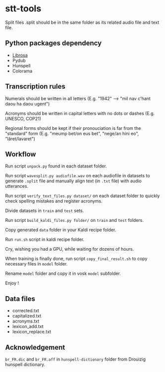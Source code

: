 # stt-tools

Split files .split should be in the same folder as its related audio file and text file.


## Python packages dependency

 * [Librosa](https://librosa.org/)
 * Pydub
 * Hunspell
 * Colorama

## Transcription rules

Numerals should be written in all letters
(E.g. "1942" --> "mil nav c'hant daou ha daou ugent")

Acronyms should be written in capital letters with no dots or dashes
(E.g. UNESCO, COP21)

Regional forms should be kept if their pronouciation is far from the "standard" form
(E.g. "meump bet/on eus bet", "nege/an hini eo", "lâret/lavaret")
 
## Workflow

Run script ``unpack.py`` found in each dataset folder.

Run script ``wavesplit.py audiofile.wav`` on each audiofile in datasets to generate ``.split`` file and manually align text (in ``.txt`` file) with audio utterances.

Run script ``verify_text_files.py dataset/`` on each dataset folder to quickly check spelling mistakes and register acronyms.

Divide datasets in ``train`` and ``test`` sets.

Run script ``build_kaldi_files.py folder/`` on ``train`` and ``test`` folders.

Copy generated ``data`` folder in your Kaldi recipe folder.

Run ``run.sh`` script in kaldi recipe folder.

Cry, wishing you had a GPU, while waiting for dozens of hours.

When training is finally done, run script ``copy_final_result.sh`` to copy necessary files in ``model`` folder.

Rename ``model`` folder and copy it in vosk ``model`` subfolder.

Enjoy !

## Data files
 * corrected.txt
 * capitalized.txt
 * acronyms.txt
 * lexicon_add.txt
 * lexicon_replace.txt

## Acknowledgement

``br_FR.dic`` and ``br_FR.aff`` in ``hunspell-dictionary`` folder from Drouizig hunspell dictionary.
